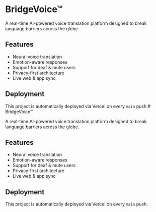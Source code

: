 # BridgeVoice™

A real-time AI-powered voice translation platform designed to break language barriers across the globe.

## Features

- Neural voice translation
- Emotion-aware responses
- Support for deaf & mute users
- Privacy-first architecture
- Live web & app sync

## Deployment

This project is automatically deployed via Vercel on every `main` push.# BridgeVoice™

A real-time AI-powered voice translation platform designed to break language barriers across the globe.

## Features

- Neural voice translation
- Emotion-aware responses
- Support for deaf & mute users
- Privacy-first architecture
- Live web & app sync

## Deployment

This project is automatically deployed via Vercel on every `main` push.
